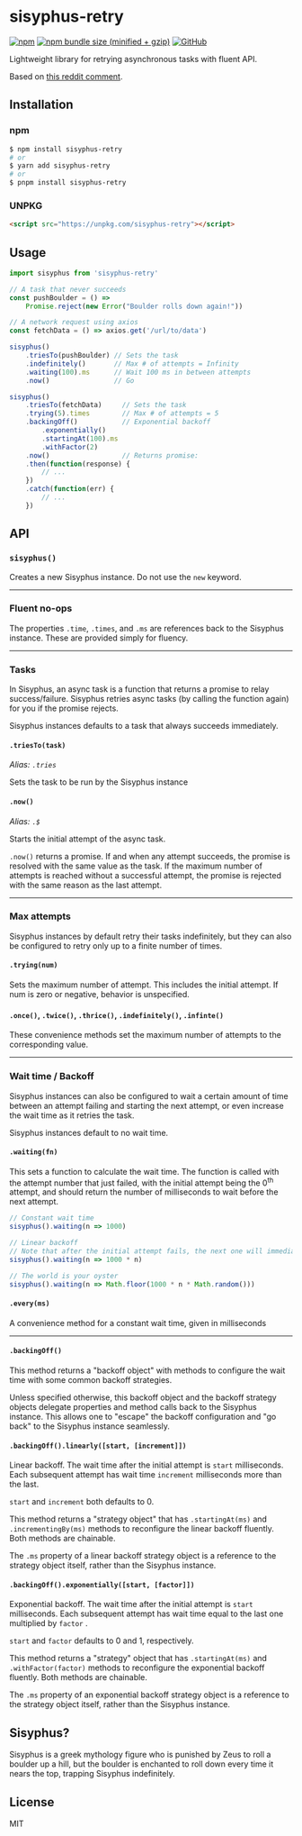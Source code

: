 # sisyphus-retry

[![npm](https://img.shields.io/npm/v/sisyphus-retry.svg?longCache=true&style=flat-square)](https://www.npmjs.com/package/sisyphus-retry)
[![npm bundle size (minified + gzip)](https://img.shields.io/bundlephobia/minzip/sisyphus-retry.svg?longCache=true&style=flat-square&label=min%2Bgzip)](https://bundlephobia.com/result?p=sisyphus-retry)
[![GitHub](https://img.shields.io/github/license/clemyan/sisyphus-retry.svg?longCache=true&style=flat-square)](https://github.com/clemyan/sisyphus-retry/blob/master/LICENSE)

Lightweight library for retrying asynchronous tasks with fluent API.

Based on [this reddit comment](https://www.reddit.com/r/javascript/comments/922sei/async_retries/e32ydln/).

## Installation

### npm

```bash
$ npm install sisyphus-retry
# or
$ yarn add sisyphus-retry
# or
$ pnpm install sisyphus-retry
```

### UNPKG

```html
<script src="https://unpkg.com/sisyphus-retry"></script>
```

## Usage

```javascript
import sisyphus from 'sisyphus-retry'

// A task that never succeeds
const pushBoulder = () =>
	Promise.reject(new Error("Boulder rolls down again!"))

// A network request using axios
const fetchData = () => axios.get('/url/to/data')

sisyphus()
    .triesTo(pushBoulder) // Sets the task
    .indefinitely()       // Max # of attempts = Infinity
    .waiting(100).ms      // Wait 100 ms in between attempts
    .now()                // Go

sisyphus()
    .triesTo(fetchData)     // Sets the task
    .trying(5).times        // Max # of attempts = 5
    .backingOff()           // Exponential backoff
        .exponentially()
        .startingAt(100).ms
        .withFactor(2)
    .now()                  // Returns promise:
    .then(function(response) {
        // ...
    })
    .catch(function(err) {
        // ...
    })
```

## API

### `sisyphus()`

Creates a new Sisyphus instance. Do not use the `new` keyword.

----

### Fluent no-ops

The properties `.time`, `.times`, and `.ms` are references back to the Sisyphus instance. These are provided simply for fluency.

----

### Tasks

In Sisyphus, an async task is a function that returns a promise to relay success/failure. Sisyphus retries async tasks (by calling the function again) for you if the promise rejects.

Sisyphus instances defaults to a task that always succeeds immediately.

#### `.triesTo(task)`

*Alias: `.tries`*

Sets the task to be run by the Sisyphus instance

#### `.now()`

*Alias: `.$`*

Starts the initial attempt of the async task.

`.now()` returns a promise. If and when any attempt succeeds, the promise is resolved with the same value as the task. If the maximum number of attempts is reached without a successful attempt, the promise is rejected with the same reason as the last attempt.

----

### Max attempts

Sisyphus instances by default retry their tasks indefinitely, but they can also be configured to retry only up to a finite number of times.

#### `.trying(num)`

Sets the maximum number of attempt. This includes the initial attempt. If num is zero or negative, behavior is unspecified.

#### `.once()`, `.twice()`, `.thrice()`, `.indefinitely()`, `.infinte()`

These convenience methods set the maximum number of attempts to the corresponding value.

----

### Wait time / Backoff

Sisyphus instances can also be configured to wait a certain amount of time between an attempt failing and starting the next attempt, or even increase the wait time as it retries the task.

Sisyphus instances default to no wait time.

#### `.waiting(fn)`

This sets a function to calculate the wait time. The function is called with the attempt number that just failed, with the initial attempt being the 0<sup>th</sup> attempt, and should return the number of milliseconds to wait before the next attempt.

```javascript
// Constant wait time
sisyphus().waiting(n => 1000)

// Linear backoff
// Note that after the initial attempt fails, the next one will immediately start
sisyphus().waiting(n => 1000 * n)

// The world is your oyster
sisyphus().waiting(n => Math.floor(1000 * n * Math.random()))
```

#### `.every(ms)`

A convenience method for a constant wait time, given in milliseconds

----

#### `.backingOff()`

This method returns a "backoff object" with methods to configure the wait time with some common backoff strategies.

Unless specified otherwise, this backoff object and the backoff strategy objects delegate properties and method calls back to the Sisyphus instance. This allows one to "escape" the backoff configuration and "go back" to the Sisyphus instance seamlessly.

#### `.backingOff().linearly([start, [increment]])`

Linear backoff. The wait time after the initial attempt is `start` milliseconds. Each subsequent attempt has wait time `increment` milliseconds more than the last.

`start` and `increment` both defaults to 0.

This method returns a "strategy object" that has `.startingAt(ms)` and `.incrementingBy(ms)` methods to reconfigure the linear backoff fluently. Both methods are chainable.

The `.ms` property of a linear backoff strategy object is a reference to the strategy object itself, rather than the Sisyphus instance.

#### `.backingOff().exponentially([start, [factor]])`

Exponential backoff. The wait time after the initial attempt is `start` milliseconds. Each subsequent attempt has wait time equal to the last one multiplied by `factor` .

`start` and `factor` defaults to 0 and 1, respectively.

This method returns a "strategy" object that has `.startingAt(ms)` and `.withFactor(factor)` methods to reconfigure the exponential backoff fluently. Both methods are chainable.

The `.ms` property of an exponential backoff strategy object is a reference to the strategy object itself, rather than the Sisyphus instance.

## Sisyphus?

Sisyphus is a greek mythology figure who is punished by Zeus to roll a boulder up a hill, but the boulder is enchanted to roll down every time it nears the top, trapping Sisyphus indefinitely.

## License

MIT
